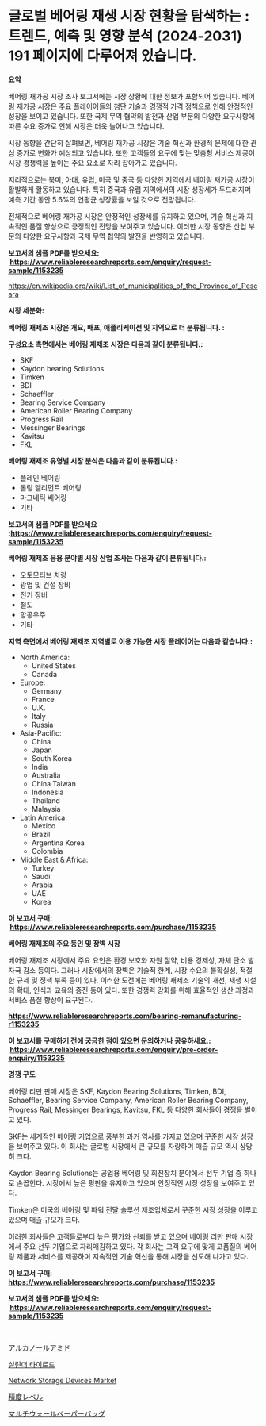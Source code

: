 <p><h1>글로벌 베어링 재생 시장 현황을 탐색하는 : 트렌드, 예측 및 영향 분석 (2024-2031) 191 페이지에 다루어져 있습니다.</h1></p><p><strong>요약</strong></p>
<p><p>베어링 재가공 시장 조사 보고서에는 시장 상황에 대한 정보가 포함되어 있습니다. 베어링 재가공 시장은 주요 플레이어들의 첨단 기술과 경쟁적 가격 정책으로 인해 안정적인 성장을 보이고 있습니다. 또한 국제 무역 협약의 발전과 산업 부문의 다양한 요구사항에 따른 수요 증가로 인해 시장은 더욱 늘어나고 있습니다.</p><p>시장 동향을 간단히 살펴보면, 베어링 재가공 시장은 기술 혁신과 환경적 문제에 대한 관심 증가로 변화가 예상되고 있습니다. 또한 고객들의 요구에 맞는 맞춤형 서비스 제공이 시장 경쟁력을 높이는 주요 요소로 자리 잡아가고 있습니다.</p><p>지리적으로는 북미, 아태, 유럽, 미국 및 중국 등 다양한 지역에서 베어링 재가공 시장이 활발하게 활동하고 있습니다. 특히 중국과 유럽 지역에서의 시장 성장세가 두드러지며 예측 기간 동안 5.6%의 연평균 성장률을 보일 것으로 전망됩니다.</p><p>전체적으로 베어링 재가공 시장은 안정적인 성장세를 유지하고 있으며, 기술 혁신과 지속적인 품질 향상으로 긍정적인 전망을 보여주고 있습니다. 이러한 시장 동향은 산업 부문의 다양한 요구사항과 국제 무역 협약의 발전을 반영하고 있습니다.</p></p>
<p><strong>보고서의 샘플 PDF를 받으세요: &nbsp;<a href="https://www.reliableresearchreports.com/enquiry/request-sample/1153235">https://www.reliableresearchreports.com/enquiry/request-sample/1153235</a></strong></p>
<p><a href="https://en.wikipedia.org/wiki/List_of_municipalities_of_the_Province_of_Pescara">https://en.wikipedia.org/wiki/List_of_municipalities_of_the_Province_of_Pescara</a></p>
<p><strong>시장 세분화:</strong></p>
<p><strong> 베어링 재제조 시장은 개요, 배포, 애플리케이션 및 지역으로 더 분류됩니다. :</strong></p>
<p><strong>구성요소 측면에서는 베어링 재제조 시장은 다음과 같이 분류됩니다.:</strong></p>
<p><ul><li>SKF</li><li>Kaydon bearing Solutions</li><li>Timken</li><li>BDI</li><li>Schaeffler</li><li>Bearing Service Company</li><li>American Roller Bearing Company</li><li>Progress Rail</li><li>Messinger Bearings</li><li>Kavitsu</li><li>FKL</li></ul></p>
<p><strong> 베어링 재제조 유형별 시장 분석은 다음과 같이 분류됩니다.:</strong></p>
<p><ul><li>플레인 베어링</li><li>롤링 엘리먼트 베어링</li><li>마그네틱 베어링</li><li>기타</li></ul></p>
<p><strong>보고서의 샘플 PDF를 받으세요 :<a href="https://www.reliableresearchreports.com/enquiry/request-sample/1153235">https://www.reliableresearchreports.com/enquiry/request-sample/1153235</a></strong></p>
<p><strong> 베어링 재제조 응용 분야별 시장 산업 조사는 다음과 같이 분류됩니다.:</strong></p>
<p><ul><li>오토모티브 차량</li><li>광업 및 건설 장비</li><li>전기 장비</li><li>철도</li><li>항공우주</li><li>기타</li></ul></p>
<p><strong>지역 측면에서 베어링 재제조 지역별로 이용 가능한 시장 플레이어는 다음과 같습니다.:</strong></p>
<p><ul>
    <li>
        North America:
        <ul>
            <li>United States</li>
            <li>Canada</li>
        </ul>
    </li>
    <li>
        Europe:
        <ul>
            <li>Germany</li>
            <li>France</li>
            <li>U.K.</li>
            <li>Italy</li>
            <li>Russia</li>
        </ul>
    </li>
    <li>
        Asia-Pacific:
        <ul>
            <li>China</li>
            <li>Japan</li>
            <li>South Korea</li>
            <li>India</li>
            <li>Australia</li>
            <li>China Taiwan</li>
            <li>Indonesia</li>
            <li>Thailand</li>
            <li>Malaysia</li>
        </ul>
    </li>
    <li>
        Latin America:
        <ul>
            <li>Mexico</li>
            <li>Brazil</li>
            <li>Argentina Korea</li>
            <li>Colombia</li>
        </ul>
    </li>
    <li>
        Middle East & Africa:
        <ul>
            <li>Turkey</li>
            <li>Saudi</li>
            <li>Arabia</li>
            <li>UAE</li>
            <li>Korea</li>
        </ul>
    </li>
    </ul></p>
<p><strong>이 보고서 구매: &nbsp;<a href="https://www.reliableresearchreports.com/purchase/1153235">https://www.reliableresearchreports.com/purchase/1153235</a></strong></p>
<p><strong>베어링 재제조의 주요 동인 및 장벽 시장</strong></p>
<p><p>베어링 재제조 시장에서 주요 요인은 환경 보호와 자원 절약, 비용 경제성, 자체 탄소 발자국 감소 등이다. 그러나 시장에서의 장벽은 기술적 한계, 시장 수요의 불확실성, 적절한 규제 및 정책 부족 등이 있다. 이러한 도전에는 베어링 재제조 기술의 개선, 재생 시설의 확대, 인식과 교육의 증진 등이 있다. 또한 경쟁력 강화를 위해 효율적인 생산 과정과 서비스 품질 향상이 요구된다.</p></p>
<p><strong><a href="https://www.reliableresearchreports.com/bearing-remanufacturing-r1153235">https://www.reliableresearchreports.com/bearing-remanufacturing-r1153235</a></strong></p>
<p><strong>이 보고서를 구매하기 전에 궁금한 점이 있으면 문의하거나 공유하세요.: &nbsp;<a href="https://www.reliableresearchreports.com/enquiry/pre-order-enquiry/1153235">https://www.reliableresearchreports.com/enquiry/pre-order-enquiry/1153235</a></strong></p>
<p><strong>경쟁 구도</strong></p>
<p><p>베어링 리만 판매 시장은 SKF, Kaydon Bearing Solutions, Timken, BDI, Schaeffler, Bearing Service Company, American Roller Bearing Company, Progress Rail, Messinger Bearings, Kavitsu, FKL 등 다양한 회사들이 경쟁을 벌이고 있다. </p><p>SKF는 세계적인 베어링 기업으로 풍부한 과거 역사를 가지고 있으며 꾸준한 시장 성장을 보여주고 있다. 이 회사는 글로벌 시장에서 큰 규모를 자랑하며 매출 규모 역시 상당히 크다. </p><p>Kaydon Bearing Solutions는 공업용 베어링 및 회전장치 분야에서 선두 기업 중 하나로 손꼽힌다. 시장에서 높은 평판을 유지하고 있으며 안정적인 시장 성장을 보여주고 있다. </p><p>Timken은 미국의 베어링 및 파워 전달 솔루션 제조업체로서 꾸준한 시장 성장을 이루고 있으며 매출 규모가 크다. </p><p>이러한 회사들은 고객들로부터 높은 평가와 신뢰를 받고 있으며 베어링 리만 판매 시장에서 주요 선두 기업으로 자리매김하고 있다. 각 회사는 고객 요구에 맞게 고품질의 베어링 제품과 서비스를 제공하며 지속적인 기술 혁신을 통해 시장을 선도해 나가고 있다.</p></p>
<p><strong>이 보고서 구매: &nbsp; <a href="https://www.reliableresearchreports.com/purchase/1153235">https://www.reliableresearchreports.com/purchase/1153235</a></strong></p>
<p><strong>보고서의 샘플 PDF를 받으세요: &nbsp;<a href="https://www.reliableresearchreports.com/enquiry/request-sample/1153235">https://www.reliableresearchreports.com/enquiry/request-sample/1153235</a></strong><strong></strong></p>
<p>&nbsp;</p>
<p><p><a href="https://github.com/roulaayoub-saad/Market-Research-Report-List-2/blob/main/310540929057.md">アルカノールアミド</a></p><p><a href="https://github.com/rcabello548/Market-Research-Report-List-2/blob/main/844133338243.md">실린더 타이로드</a></p><p><a href="https://medium.com/@joshavis90/global-network-storage-devices-market-opportunities-and-forecast-for-period-from-2024-to-2031-64904d03023f">Network Storage Devices Market</a></p><p><a href="https://medium.com/@gregoriookeefe2023/%E5%B8%82%E5%A0%B4%E4%BA%88%E6%B8%AC-%E3%82%B0%E3%83%AD%E3%83%BC%E3%83%90%E3%83%AB%E7%B2%BE%E5%BA%A6%E3%83%AC%E3%83%99%E3%83%AB%E3%83%88%E3%83%AC%E3%83%B3%E3%83%89%E3%81%8A%E3%82%88%E3%81%B3%E5%BD%B1%E9%9F%BF%E5%88%86%E6%9E%90-2024%E5%B9%B4-2031%E5%B9%B4-%E5%BF%9C%E7%94%A8-%E7%94%A3%E6%A5%AD%E5%BB%BA%E8%A8%AD-%E7%94%9F%E7%94%A3%E3%83%A9%E3%82%A4%E3%83%B3-%E8%A8%88%E6%B8%AC%E3%82%BB%E3%83%B3%E3%82%BF%E3%83%BC-%E3%81%8A%E3%82%88%E3%81%B3%E3%82%BF%E3%82%A4%E3%83%97-%E3%82%B9%E3%83%94%E3%83%AA%E3%83%83%E3%83%88%E3%83%AC%E3%83%99%E3%83%AB-%E3%83%AC%E3%83%BC%E3%82%B6%E3%83%BC%E3%83%AC%E3%83%99%E3%83%AB-%E5%85%89%E5%AD%A6%E3%83%AC%E3%83%99%E3%83%AB-5c71ecce2a15">精度レベル</a></p><p><a href="https://github.com/zjkmgcs938405/Market-Research-Report-List-3/blob/main/819407829056.md">マルチウォールペーパーバッグ</a></p></p>